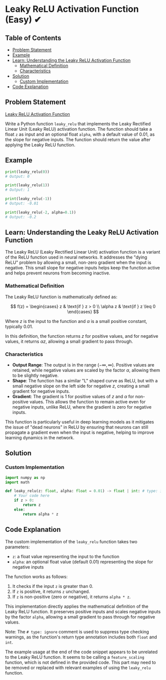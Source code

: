 # Leaky ReLU Activation Function (Easy) ✔

## Table of Contents

- [Problem Statement](#problem-statement)
- [Example](#example)
- [Learn: Understanding the Leaky ReLU Activation Function](#learn-understanding-the-leaky-relu-activation-function)
  - [Mathematical Definition](#mathematical-definition)
  - [Characteristics](#characteristics)
- [Solution](#solution)
  - [Custom Implementation](#custom-implementation)
- [Code Explanation](#code-explanation)

## Problem Statement

[Leaky ReLU Activation Function](https://www.deep-ml.com/problem/Leaky%20ReLU)

Write a Python function `leaky_relu` that implements the Leaky Rectified Linear Unit (Leaky ReLU) activation function. The function should take a float `z` as input and an optional float `alpha`, with a default value of 0.01, as the slope for negative inputs. The function should return the value after applying the Leaky ReLU function.

## Example

```python
print(leaky_relu(0)) 
# Output: 0

print(leaky_relu(1)) 
# Output: 1

print(leaky_relu(-1)) 
# Output: -0.01

print(leaky_relu(-2, alpha=0.1))
# Output: -0.2
```

## Learn: Understanding the Leaky ReLU Activation Function

The Leaky ReLU (Leaky Rectified Linear Unit) activation function is a variant of the ReLU function used in neural networks. It addresses the "dying ReLU" problem by allowing a small, non-zero gradient when the input is negative. This small slope for negative inputs helps keep the function active and helps prevent neurons from becoming inactive.

### Mathematical Definition

The Leaky ReLU function is mathematically defined as:

$$
f(z) = \begin{cases} 
z & \text{if } z > 0 \\
\alpha z & \text{if } z \leq 0 
\end{cases}
$$

Where $z$ is the input to the function and $\alpha$ is a small positive constant, typically $0.01$.

In this definition, the function returns $z$ for positive values, and for negative values, it returns $\alpha z$, allowing a small gradient to pass through.

### Characteristics

- **Output Range**: The output is in the range $(-\infty, \infty)$. Positive values are retained, while negative values are scaled by the factor $\alpha$, allowing them to be slightly negative.
- **Shape**: The function has a similar "L" shaped curve as ReLU, but with a small negative slope on the left side for negative $z$, creating a small gradient for negative inputs.
- **Gradient**: The gradient is 1 for positive values of $z$ and $\alpha$ for non-positive values. This allows the function to remain active even for negative inputs, unlike ReLU, where the gradient is zero for negative inputs.

This function is particularly useful in deep learning models as it mitigates the issue of "dead neurons" in ReLU by ensuring that neurons can still propagate a gradient even when the input is negative, helping to improve learning dynamics in the network.

## Solution

### Custom Implementation

```python
import numpy as np
import math

def leaky_relu(z: float, alpha: float = 0.01) -> float | int: # type: ignore
    # Your code here
    if z > 0:
        return z
    else:
        return alpha * z
```

## Code Explanation

The custom implementation of the `leaky_relu` function takes two parameters:

- `z`: a float value representing the input to the function
- `alpha`: an optional float value (default 0.01) representing the slope for negative inputs

The function works as follows:

1. It checks if the input `z` is greater than 0.
2. If `z` is positive, it returns `z` unchanged.
3. If `z` is non-positive (zero or negative), it returns `alpha * z`.

This implementation directly applies the mathematical definition of the Leaky ReLU function. It preserves positive inputs and scales negative inputs by the factor `alpha`, allowing a small gradient to pass through for negative values.

Note: The `# type: ignore` comment is used to suppress type checking warnings, as the function's return type annotation includes both `float` and `int`.

The example usage at the end of the code snippet appears to be unrelated to the Leaky ReLU function. It seems to be calling a `feature_scaling` function, which is not defined in the provided code. This part may need to be removed or replaced with relevant examples of using the `leaky_relu` function.

